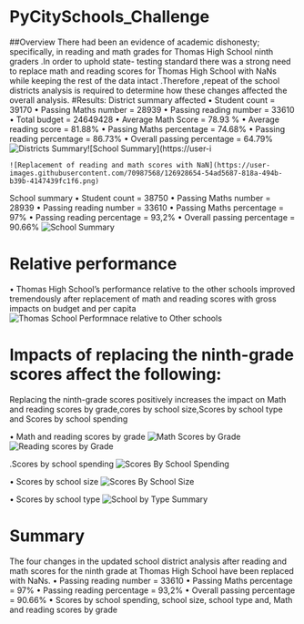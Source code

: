 # PyCitySchools_Challenge
##Overview 
There had been an evidence of academic dishonesty; specifically, in reading and math grades for Thomas High School ninth graders .In order to uphold state- testing standard there was a strong need to replace math and reading scores for Thomas High School with NaNs while keeping the rest of the data intact .Therefore ,repeat of the school districts analysis is required to determine how these changes affected the overall analysis.
#Results: 
 District summary affected
    •	Student count  = 39170
    •	Passing Maths number = 28939
    •	Passing reading number = 33610
    •	Total budget = 24649428
    •	Average Math Score = 78.93 %
    •	Average reading score = 81.88%
    •	Passing Maths percentage = 74.68%
    •	Passing reading percentage = 86.73%
    •	Overall passing percentage = 64.79%
    ![Districts Summary](https://user-images.githubusercontent.com/70987568/126925336-e6da9a04-5791-472a-803b-c5b3df53af92.png)![School Summary](https://user-i
    
    ![Replacement of reading and math scores with NaN](https://user-images.githubusercontent.com/70987568/126928654-54ad5687-818a-494b-b39b-4147439fc1f6.png)
School summary 
    •	Student count  = 38750
    •	Passing Maths number = 28939
    •	Passing reading number = 33610
    •	Passing Maths percentage = 97%
    •	Passing reading percentage = 93,2%
    •	Overall passing percentage = 90.66%
    ![School Summary](https://user-images.githubusercontent.com/70987568/126925897-057e9059-1956-4264-bc3d-f017de39e14e.png)
    

    
 # Relative performance
 •	Thomas High School’s performance relative to the other schools improved tremendously after replacement of math and reading scores with gross impacts on budget and per capita
 ![Thomas School Performnace relative to Other schools](https://user-images.githubusercontent.com/70987568/126927028-e57016da-3435-4cde-8b93-3306e592a78a.png)

 # Impacts of replacing the ninth-grade scores affect the following:
   Replacing the ninth-grade scores positively increases the impact on Math and reading scores by grade,cores by school size,Scores by school type and Scores by school spending
  
•	Math and reading scores by grade
  ![Math Scores by Grade](https://user-images.githubusercontent.com/70987568/126927525-5cc06f8d-9547-491e-8060-597537acf917.png)
  ![Reading scores by Grade](https://user-images.githubusercontent.com/70987568/126927555-4c6c44c0-59ad-4cd9-b201-17362e4bb628.png)
   
  .Scores by school spending
    ![Scores By School Spending](https://user-images.githubusercontent.com/70987568/126927911-300505ca-5730-4fa3-96c4-e0ad613a7511.png)

  •	Scores by school size
   ![Scores By School Size](https://user-images.githubusercontent.com/70987568/126928012-bb896d68-7615-414f-b559-0b2900a7ebbb.png)

  •	Scores by school type
   ![School by Type Summary](https://user-images.githubusercontent.com/70987568/126928234-bee74e6c-cc74-4f12-906e-967e3165f47b.png)



# Summary
The four changes in the updated school district analysis after reading and math scores for the ninth grade at Thomas High School have been replaced with NaNs.
    •	Passing reading number = 33610
    •	Passing Maths percentage = 97%
    •	Passing reading percentage = 93,2%
    •	Overall passing percentage = 90.66%
    •	Scores by school spending, school size, school type and, Math and reading scores by grade
